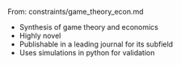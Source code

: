 From: constraints/game_theory_econ.md

- Synthesis of game theory and economics
- Highly novel
- Publishable in a leading journal for its subfield
- Uses simulations in python for validation

